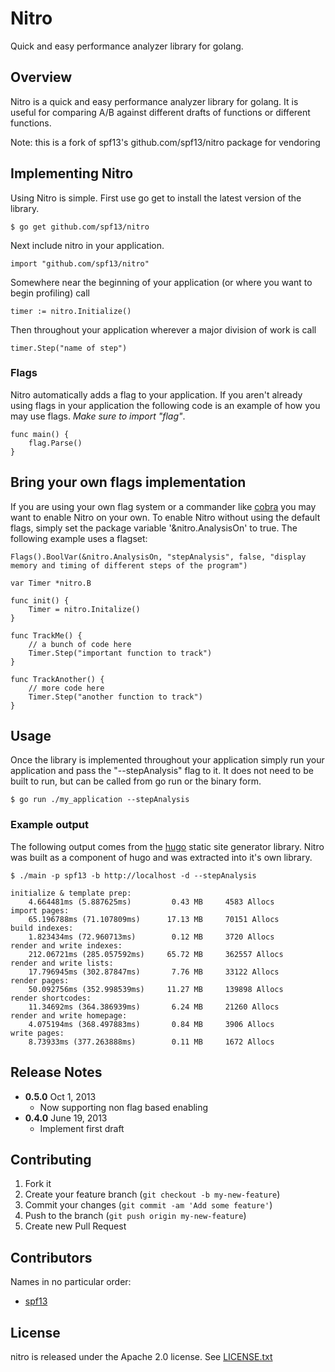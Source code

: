 # Nitro

Quick and easy performance analyzer library for golang.

## Overview

Nitro is a quick and easy performance analyzer library for golang.
It is useful for comparing A/B against different drafts of functions
or different functions.

Note: this is a fork of spf13's github.com/spf13/nitro package for vendoring

## Implementing Nitro

Using Nitro is simple. First use go get to install the latest version
of the library.

    $ go get github.com/spf13/nitro

Next include nitro in your application.

    import "github.com/spf13/nitro"

Somewhere near the beginning of your application (or where you want to
begin profiling) call

    timer := nitro.Initialize()

Then throughout your application wherever a major division of work is
call

    timer.Step("name of step")

### Flags

Nitro automatically adds a flag to your application. If you aren't
already using flags in your application the following code is an example
of how you may use flags. *Make sure to import "flag"*.

    func main() {
        flag.Parse()
    }

## Bring your own flags implementation

If you are using your own flag system or a commander like
[cobra](http://cobra.spf13.com) you may want to enable Nitro on your
own. To enable Nitro without using the default flags, simply set the
package variable '&nitro.AnalysisOn' to true. The following example uses
a flagset:

	Flags().BoolVar(&nitro.AnalysisOn, "stepAnalysis", false, "display memory and timing of different steps of the program")

    var Timer *nitro.B

    func init() {
        Timer = nitro.Initalize()
    }

    func TrackMe() {
        // a bunch of code here
        Timer.Step("important function to track")
    }

    func TrackAnother() {
        // more code here
        Timer.Step("another function to track")
    }


## Usage

Once the library is implemented throughout your application simply run
your application and pass the "--stepAnalysis" flag to it. It does not
need to be built to run, but can be called from go run or the binary
form.

    $ go run ./my_application --stepAnalysis

### Example output
The following output comes from the [hugo](http://github.com/spf13/hugo) static site generator library.  Nitro was built as a component of hugo and was extracted into it's own library.

    $ ./main -p spf13 -b http://localhost -d --stepAnalysis

    initialize & template prep:
        4.664481ms (5.887625ms)	        0.43 MB 	4583 Allocs
    import pages:
        65.196788ms (71.107809ms)	   17.13 MB 	70151 Allocs
    build indexes:
        1.823434ms (72.960713ms)	    0.12 MB 	3720 Allocs
    render and write indexes:
        212.06721ms (285.057592ms)	   65.72 MB 	362557 Allocs
    render and write lists:
        17.796945ms (302.87847ms)	    7.76 MB 	33122 Allocs
    render pages:
        50.092756ms (352.998539ms)	   11.27 MB 	139898 Allocs
    render shortcodes:
        11.34692ms (364.386939ms)	    6.24 MB 	21260 Allocs
    render and write homepage:
        4.075194ms (368.497883ms)	    0.84 MB 	3906 Allocs
    write pages:
        8.73933ms (377.263888ms)	    0.11 MB 	1672 Allocs

## Release Notes
* **0.5.0** Oct 1, 2013
  * Now supporting non flag based enabling
* **0.4.0** June 19, 2013
  * Implement first draft

## Contributing

1. Fork it
2. Create your feature branch (`git checkout -b my-new-feature`)
3. Commit your changes (`git commit -am 'Add some feature'`)
4. Push to the branch (`git push origin my-new-feature`)
5. Create new Pull Request

## Contributors

Names in no particular order:

* [spf13](https://github.com/spf13)

## License

nitro is released under the Apache 2.0 license. See [LICENSE.txt](https://github.com/spf13/nitro/blob/master/LICENSE.txt)
